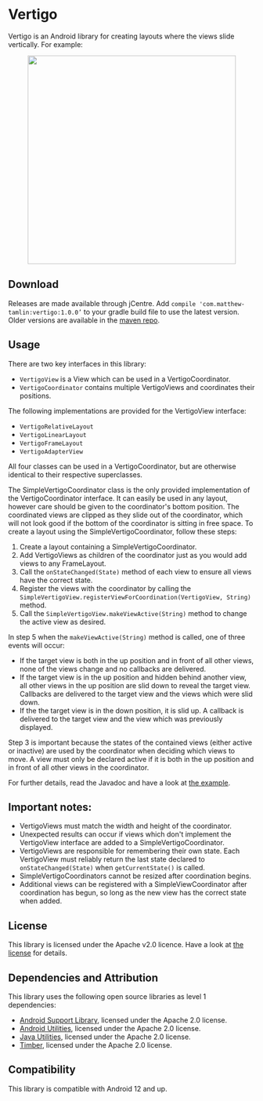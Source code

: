 # Vertigo
Vertigo is an Android library for creating layouts where the views slide vertically. For example:

<div style="text-align:center"><img src="https://raw.githubusercontent.com/MatthewTamlin/Vertigo/master/artwork/example.gif" width="425"/></div>

## Download
Releases are made available through jCentre. Add `compile 'com.matthew-tamlin:vertigo:1.0.0’` to your gradle build file to use the latest version. Older versions are available in the [maven repo](https://bintray.com/matthewtamlin/maven/Vertigo).

## Usage 
There are two key interfaces in this library:
- `VertigoView` is a View which can be used in a VertigoCoordinator.
- `VertigoCoordinator` contains multiple VertigoViews and coordinates their positions.

The following implementations are provided for the VertigoView interface:
- `VertigoRelativeLayout` 
- `VertigoLinearLayout`
- `VertigoFrameLayout`
- `VertigoAdapterView`

All four classes can be used in a VertigoCoordinator, but are otherwise identical to their respective superclasses.

The SimpleVertigoCoordinator class is the only provided implementation of the VertigoCoordinator interface. It can easily be used in any layout, however care should be given to the coordinator's bottom position. The coordinated views are clipped as they slide out of the coordinator, which will not look good if the bottom of the coordinator is sitting in free space. To create a layout using the SimpleVertigoCoordinator, follow these steps:
  1. Create a layout containing a SimpleVertigoCoordinator.  
  2. Add VertigoViews as children of the coordinator just as you would add views to any FrameLayout.
  3. Call the `onStateChanged(State)` method of each view to ensure all views have the correct state.
  4. Register the views with the coordinator by calling the `SimpleVertigoView.registerViewForCoordination(VertigoView, String)` method.
  5. Call the `SimpleVertigoView.makeViewActive(String)` method to change the active view as desired.
  
In step 5 when the `makeViewActive(String)` method is called, one of three events will occur:
- If the target view is both in the up position and in front of all other views, none of the views change and no callbacks are delivered.
- If the target view is in the up position and hidden behind another view, all other views in the up position are slid down to reveal the target view. Callbacks are delivered to the target view and the views which were slid down.
- If the the target view is in the down position, it is slid up. A callback is delivered to the target view and the view which was previously displayed.

Step 3 is important because the states of the contained views (either active or inactive) are used by the coordinator when deciding which views to move. A view must only be declared active if it is both in the up position and in front of all other views in the coordinator.

For further details, read the Javadoc and have a look at [the example](example/src/main/java/com/matthewtamlin/vertigo/example).

## Important notes:
- VertigoViews must match the width and height of the coordinator.
- Unexpected results can occur if views which don't implement the VertigoView interface are added to a SimpleVertigoCoordinator.
- VertigoViews are responsible for remembering their own state. Each VertigoView must reliably return the last state declared to `onStateChanged(State)` when `getCurrentState()` is called.
- SimpleVertigoCoordinators cannot be resized after coordination begins.
- Additional views can be registered with a SimpleViewCoordinator after coordination has begun, so long as the new view has the correct state when added.

## License
This library is licensed under the Apache v2.0 licence. Have a look at [the license](LICENSE) for details.

## Dependencies and Attribution
This library uses the following open source libraries as level 1 dependencies:
- [Android Support Library](https://developer.android.com/topic/libraries/support-library/index.html), licensed under the Apache 2.0 license.
- [Android Utilities](https://github.com/MatthewTamlin/AndroidUtilities), licensed under the Apache 2.0 license.
- [Java Utilities](https://github.com/MatthewTamlin/JavaUtilities), licensed under the Apache 2.0 license.
- [Timber](https://github.com/JakeWharton/timber), licensed under the Apache 2.0 license.

## Compatibility
This library is compatible with Android 12 and up.
